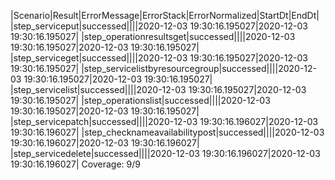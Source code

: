 |Scenario|Result|ErrorMessage|ErrorStack|ErrorNormalized|StartDt|EndDt|
|step_serviceput|successed||||2020-12-03 19:30:16.195027|2020-12-03 19:30:16.195027|
|step_operationresultsget|successed||||2020-12-03 19:30:16.195027|2020-12-03 19:30:16.195027|
|step_serviceget|successed||||2020-12-03 19:30:16.195027|2020-12-03 19:30:16.195027|
|step_servicelistbyresourcegroup|successed||||2020-12-03 19:30:16.195027|2020-12-03 19:30:16.195027|
|step_servicelist|successed||||2020-12-03 19:30:16.195027|2020-12-03 19:30:16.195027|
|step_operationslist|successed||||2020-12-03 19:30:16.195027|2020-12-03 19:30:16.195027|
|step_servicepatch|successed||||2020-12-03 19:30:16.196027|2020-12-03 19:30:16.196027|
|step_checknameavailabilitypost|successed||||2020-12-03 19:30:16.196027|2020-12-03 19:30:16.196027|
|step_servicedelete|successed||||2020-12-03 19:30:16.196027|2020-12-03 19:30:16.196027|
Coverage: 9/9
